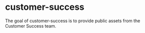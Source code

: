 
# customer-success

<!-- badges: start -->
<!-- badges: end -->

The goal of customer-success is to provide public assets from the Customer Success team.

